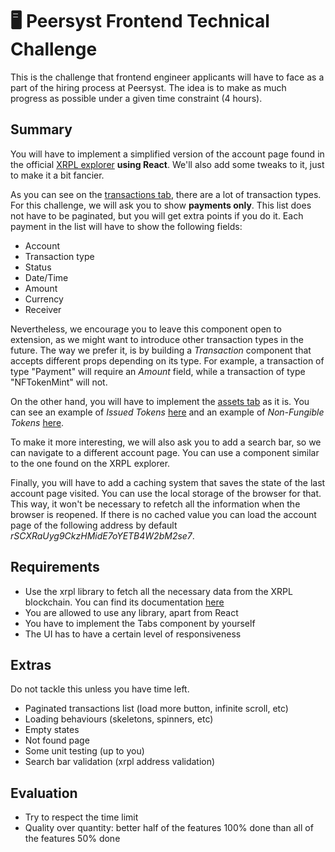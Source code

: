 # 🖥 Peersyst Frontend Technical Challenge

This is the challenge that frontend engineer applicants will have to face as a part of the hiring process at Peersyst. The idea is to make as much progress as possible under a given time constraint (4 hours).

## Summary

You will have to implement a simplified version of the account page found in the official [XRPL explorer](https://livenet.xrpl.org/accounts/rSCXRaUyg9CkzHMidE7oYETB4W2bM2se7) **using React**.
We'll also add some tweaks to it, just to make it a bit fancier.

As you can see on the [transactions tab](https://livenet.xrpl.org/accounts/rSCXRaUyg9CkzHMidE7oYETB4W2bM2se7/transactions), there are a lot of transaction types.
For this challenge, we will ask you to show **payments only**.
This list does not have to be paginated, but you will get extra points if you do it.
Each payment in the list will have to show the following fields:
* Account
* Transaction type
* Status
* Date/Time
* Amount
* Currency
* Receiver

Nevertheless, we encourage you to leave this component open to extension, as we might want to introduce other transaction types in the future.
The way we prefer it, is by building a *Transaction* component that accepts different props depending on its type.
For example, a transaction of type "Payment" will require an *Amount* field, while a transaction of type "NFTokenMint" will not.

On the other hand, you will have to implement the [assets tab](https://livenet.xrpl.org/accounts/r3RaNVLvWjqqtFAawC6jbRhgKyFH7HvRS8/assets/issued) as it is.
You can see an example of *Issued Tokens* [here](https://livenet.xrpl.org/accounts/r3RaNVLvWjqqtFAawC6jbRhgKyFH7HvRS8/assets/issued) and an example of *Non-Fungible Tokens* [here](https://livenet.xrpl.org/accounts/rKv6sjM28hjEnvbNpsdVmAVFrM8ZrSMz6S/assets/nft).

To make it more interesting, we will also ask you to add a search bar, so we can navigate to a different account page.
You can use a component similar to the one found on the XRPL explorer.

Finally, you will have to add a caching system that saves the state of the last account page visited.
You can use the local storage of the browser for that.
This way, it won't be necessary to refetch all the information when the browser is reopened.
If there is no cached value you can load the account page of the following address by default *rSCXRaUyg9CkzHMidE7oYETB4W2bM2se7*.

## Requirements

* Use the xrpl library to fetch all the necessary data from the XRPL blockchain. You can find its documentation [here](https://js.xrpl.org/index.html)
* You are allowed to use any library, apart from React
* You have to implement the Tabs component by yourself
* The UI has to have a certain level of responsiveness

## Extras

Do not tackle this unless you have time left.

* Paginated transactions list (load more button, infinite scroll, etc)
* Loading behaviours (skeletons, spinners, etc)
* Empty states
* Not found page 
* Some unit testing (up to you)
* Search bar validation (xrpl address validation)

## Evaluation

* Try to respect the time limit
* Quality over quantity: better half of the features 100% done than all of the features 50% done

